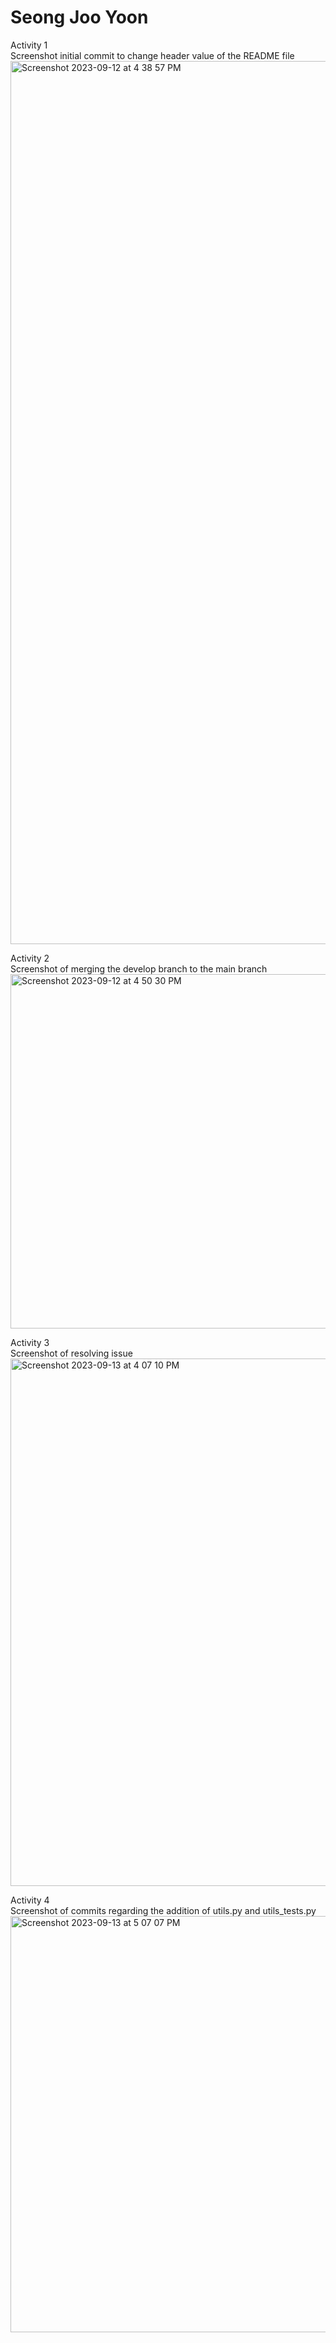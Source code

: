 # Seong Joo Yoon

Activity 1<br>Screenshot initial commit to change header value of the README file<br>
<img width="1413" alt="Screenshot 2023-09-12 at 4 38 57 PM" src="https://github.com/seongjooy/ECE444-F2023-Assignment1/assets/66128818/d5aa15de-a843-4d2d-8bb7-b26aa08cdbc3">

Activity 2<br>Screenshot of merging the develop branch to the main branch<br>
<img width="567" alt="Screenshot 2023-09-12 at 4 50 30 PM" src="https://github.com/seongjooy/ECE444-F2023-Assignment1/assets/66128818/82709253-619b-4184-b7ed-0d0bd8b60b88">

Activity 3<br>Screenshot of resolving issue<br>
<img width="844" alt="Screenshot 2023-09-13 at 4 07 10 PM" src="https://github.com/seongjooy/ECE444-F2023-Assignment1/assets/66128818/20c66747-6287-4be6-b4cc-95c8f0f3141a">

Activity 4<br>Screenshot of commits regarding the addition of utils.py and utils_tests.py<br>
<img width="666" alt="Screenshot 2023-09-13 at 5 07 07 PM" src="https://github.com/seongjooy/ECE444-F2023-Assignment1/assets/66128818/777815e4-dea3-4103-8b61-586059b7cb87">
